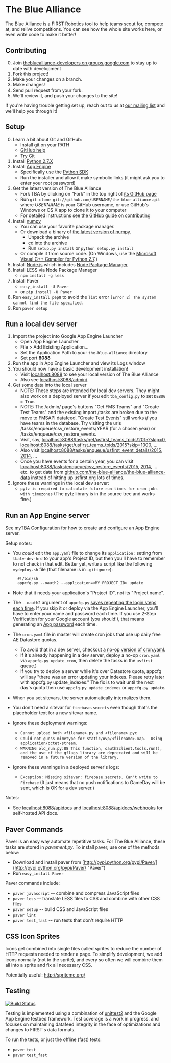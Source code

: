 The Blue Alliance
==================
The Blue Alliance is a FIRST Robotics tool to help teams scout for, compete at, and relive competitions. You can see how the whole site works here, or even write code to make it better!

Contributing
------------
0. Join [thebluealliance-developers on groups.google.com](https://groups.google.com/forum/#!forum/thebluealliance-developers) to stay up to date with development
1. Fork this project!
2. Make your changes on a branch.
3. Make changes!
4. Send pull request from your fork.
5. We'll review it, and push your changes to the site!

If you're having trouble getting set up, reach out to us at [our mailing list](https://groups.google.com/forum/?fromgroups#!forum/thebluealliance-developers) and we'll help you through it!

Setup
-----
0. Learn a bit about Git and GitHub:
	* Install git on your PATH
	* [GitHub help](https://help.github.com/)
	* [Try Git](https://try.github.io/)
1. Install [Python 2.7.X](https://www.python.org/downloads/)
1. Install [App Engine](https://cloud.google.com/appengine/docs)
	* Specifically use the [Python SDK](https://cloud.google.com/appengine/downloads#Google_App_Engine_SDK_for_Python)
	* Run the installer and allow it make symbolic links (it might ask you to enter your root password)
2. Get the latest version of The Blue Alliance
	* Fork TBA by clicking on "Fork" in the top right of [its GitHub page](https://github.com/the-blue-alliance/the-blue-alliance)
	* Run `git clone git://github.com/USERNAME/the-blue-alliance.git` where _USERNAME_ is your GitHub username, or use GitHub's Windows or OS X app to clone it to your computer
	* For detailed instructions see [the GitHub guide on contributing](https://guides.github.com/activities/contributing-to-open-source/index.html#contributing)
3. Install [numpy](http://www.numpy.org/)
	* You can use your favorite package manager.
	* Or download a binary of [the latest version of numpy](http://sourceforge.net/projects/numpy/files/latest/download?source=files).
		* Unpack the archive
		* cd into the archive
		* Run `setup.py install` or `python setup.py install`
	* Or compile it from source code. (On Windows, use the [Microsoft Visual C++ Compiler for Python 2.7](http://www.microsoft.com/en-us/download/details.aspx?id=44266).)
4. Install [Node.js](https://nodejs.org/) which includes [Node Package Manager](https://www.npmjs.org/)
5. Install LESS via Node Package Manager
	* `npm install -g less`
6. Install Paver
	* `easy_install -U Paver`
	* or `pip install -U Paver`
7. Run `easy_install pep8` to avoid the `lint` error `[Error 2] The system cannot find the file specified`.
8. Run `paver setup`

Run a local dev server
----------------------
1. Import the project into Google App Engine Launcher
	* Open App Engine Launcher
	* File > Add Existing Application...
	* Set the Application Path to your `the-blue-alliance` directory
	* Set port **8088**
2. Run the app in App Engine Launcher and view its Logs window
3. You should now have a basic development installation!
	* Visit [localhost:8088](http://localhost:8088) to see your local version of The Blue Alliance
	* Also see [localhost:8088/admin/](http://localhost:8088/admin/)
4. Get some data into the local server
	* NOTE: These steps are intended for local dev servers. They might also work on a deployed server if you edit `tba_config.py` to set `DEBUG = True`.
	* NOTE: The /admin/ page's buttons "Get FMS Teams" and "Create Test Teams" and the existing import /tasks are broken due to the move to FMSAPI datafeed. "Create Test Events" still works *if* you have teams in the database. Try visiting the urls /tasks/enqueue/csv_restore_events/YEAR (for a chosen year) or /tasks/enqueue/csv_restore_events.
	* Visit, say, [localhost:8088/tasks/get/usfirst_teams_tpids/2015?skip=0](http://localhost:8088/tasks/get/usfirst_teams_tpids/2015?skip=0), [localhost:8088/tasks/get/usfirst_teams_tpids/2015?skip=1000](http://localhost:8088/tasks/get/usfirst_teams_tpids/2015?skip=1000), ...
	* Also visit [localhost:8088/tasks/enqueue/usfirst_event_details/2015](http://localhost:8088/tasks/enqueue/usfirst_event_details/2015), [2014](http://localhost:8088/tasks/enqueue/usfirst_event_details/2014), ...
	* Once you have events for a certain year, you can visit [localhost:8088/tasks/enqueue/csv_restore_events/2015](http://localhost:8088/tasks/enqueue/csv_restore_events/2015), [2014](http://localhost:8088/tasks/enqueue/csv_restore_events/2014), ... etc. to get data from [github.com/the-blue-alliance/the-blue-alliance-data](https://github.com/the-blue-alliance/the-blue-alliance-data) instead of hitting up usfirst.org lots of times.
5. Ignore these warnings in the local dev server:
	* `pytz is required to calculate future run times for cron jobs with timezones` (The pytz library is in the source tree and works fine.)

Run an App Engine server
------------------------
See [myTBA Configuration](https://github.com/the-blue-alliance/the-blue-alliance-android/wiki/myTBA-Configuration) for how to create and configure an App Engine server.

Setup notes:

* You _could_ edit the `app.yaml` file to change its `application:` setting from `tbatv-dev-hrd` to your app's Project ID, but then you'll have to remember to not check in that edit. Better yet, write a script like the following `mydeploy.sh` file (that filename is in `.gitignore`):

	    #!/bin/sh
	    appcfg.py --oauth2 --application=<MY_PROJECT_ID> update

* Note that it needs your application's "Project ID", not its "Project name".
* The `--oauth2` argument of `appcfg.py` [saves repeating the login steps each time](https://cloud.google.com/appengine/docs/python/tools/uploadinganapp#Python_Password-less_login_with_OAuth2). If you skip it or deploy via the App Engine Launcher, you'll have to enter your name and password each time. If you use 2-Step Verification for your Google account (you should!), that means generating an [App password](https://security.google.com/settings/security/apppasswords) each time.
* The `cron.yaml` file in master will create cron jobs that use up daily free AE Datastore quotas.
	* To avoid that in a dev server, checkout [a no-op version of cron.yaml](https://github.com/the-blue-alliance/the-blue-alliance/blob/c5d173f23310caf9f2c80d08829083c22ea1c0c3/cron.yaml).
	* If it's already happening in a dev server, deploy a no-op `cron.yaml` via `appcfg.py update_cron`, then delete the tasks in the `usfirst` queue.)
	* If you try to deploy a server while it's over Datastore quota, appcfg will say "there was an error updating your indexes. Please retry later with appcfg.py update_indexes." The fix is to wait until the next day's quota then use `appcfg.py update_indexes` or `appcfg.py update`.
* When you set sitevars, the server automatically internalizes them.
* You don't need a sitevar for `firebase.secrets` even though that's the placeholder text for a new sitevar name.
* Ignore these deployment warnings:
	* `Cannot upload both <filename>.py and <filename>.pyc`
	* `Could not guess mimetype for static/ovp/<filename>.xap.  Using application/octet-stream.`
	* `WARNING old_run.py:88 This function, oauth2client.tools.run(), and the use of the gflags library are deprecated and will be removed in a future version of the library.`
* Ignore these warnings in a deployed server's logs:
	* `Exception: Missing sitevar: firebase.secrets. Can't write to Firebase` (It just means that no push notifications to GameDay will be sent, which is OK for a dev server.)

Notes:

* See [localhost:8088/apidocs](http://localhost:8088/apidocs) and [localhost:8088/apidocs/webhooks](http://localhost:8088/apidocs/webhooks) for self-hosted API docs.


Paver Commands
--------------
Paver is an easy way automate repetitive tasks. For The Blue Alliance, these tasks are stored in _pavement.py_. 
To install paver, use one of the methods below:

* Download and install paver from [http://pypi.python.org/pypi/Paver/](http://pypi.python.org/pypi/Paver/ "Paver") 
* Run `easy_install Paver`

Paver commands include:

* `paver javascript`  -- combine and compress JavaScript files
* `paver less`  -- translate LESS files to CSS and combine with other CSS files
* `paver setup`  -- build CSS and JavaScript files
* `paver lint`
* `paver test_fast`  -- run tests that don't require HTTP

CSS Icon Sprites
-----------
Icons get combined into single files called sprites to reduce the number of HTTP requests needed to render a page.
To simplify development, we add icons normally (not to the sprite), and every so often we will combine them all into a sprite and fix all necessary CSS.

Potentially useful: http://spriteme.org/

Testing
-------
[![Build Status](https://travis-ci.org/the-blue-alliance/the-blue-alliance.png?branch=master)](https://travis-ci.org/the-blue-alliance/the-blue-alliance)

Testing is implemented using a combination of [unittest2](http://pypi.python.org/pypi/unittest2 "Uniter Test 2") and the Google App Engine testbed framework. Test coverage is a work in progress, and focuses on maintaining datafeed integrity in the face of optimizations and changes to FIRST's data formats.

To run the tests, or just the offline (fast) tests:

* `paver test`
* `paver test_fast`
